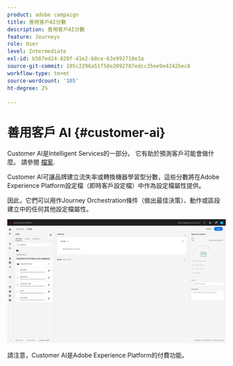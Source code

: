 ```yaml
---
product: adobe campaign
title: 善用客戶AI分數
description: 善用客戶AI分數
feature: Journeys
role: User
level: Intermediate
exl-id: b507ed24-820f-41e2-b8ce-63e992710e3a
source-git-commit: 185c2296a51f58e2092787edcc35ee9e4242bec8
workflow-type: tm+mt
source-wordcount: '105'
ht-degree: 2%

---
```


# 善用客戶 AI {#customer-ai}

Customer AI是Intelligent Services的一部分。 它有助於預測客戶可能會做什麼。 請參閱 [檔案](https://experienceleague.adobe.com/docs/experience-platform/intelligent-services/customer-ai/overview.html).

Customer AI可讓品牌建立流失率或轉換機器學習型分數，這些分數將在Adobe Experience Platform設定檔（即時客戶設定檔）中作為設定檔屬性提供。

因此，它們可以用作Journey Orchestration條件（做出最佳決策）、動作或區段建立中的任何其他設定檔屬性。

![](../assets/customer-ai.png)

請注意，Customer AI是Adobe Experience Platform的付費功能。
